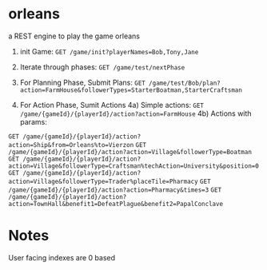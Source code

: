 # orleans

a REST engine to play the game orleans

1) init Game:
`GET /game/init?playerNames=Bob,Tony,Jane`

2) Iterate through phases:
`GET /game/test/nextPhase`

3) For Planning Phase, Submit Plans:
`GET /game/test/Bob/plan?action=FarmHouse&followerTypes=StarterBoatman,StarterCraftsman`

4) For Action Phase, Sumit Actions
4a) Simple actions: `GET /game/{gameId}/{playerId}/action?action=FarmHouse`
4b) Actions with params:


`GET /game/{gameId}/{playerId}/action?action=Ship&from=Orleans%to=Vierzon`
`GET /game/{gameId}/{playerId}/action?action=Village&followerType=Boatman`
`GET /game/{gameId}/{playerId}/action?action=Village&followerType=Craftsman%techAction=University&position=0`
`GET /game/{gameId}/{playerId}/action?action=Village&followerType=Trader%placeTile=Pharmacy`
`GET /game/{gameId}/{playerId}/action?action=Pharmacy&times=3`
`GET /game/{gameId}/{playerId}/action?action=TownHall&benefit1=DefeatPlague&benefit2=PapalConclave`


Notes
=====
User facing indexes are 0 based